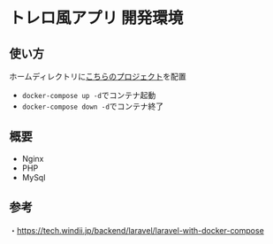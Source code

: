 # トレロ風アプリ 開発環境
## 使い方
ホームディレクトリに[こちらのプロジェクト](https://github.com/daichi-sugiyama/trello-imitate-backend-app)を配置
* `docker-compose up -d`でコンテナ起動
* `docker-compose down -d`でコンテナ終了

## 概要
* Nginx
* PHP
* MySql

## 参考
・https://tech.windii.jp/backend/laravel/laravel-with-docker-compose
